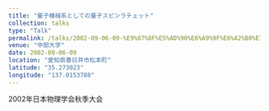 ```yaml
---
title: "量子機械系としての量子スピンラチェット"
collection: talks
type: "Talk"
permalink: /talks/2002-09-06-09-%E9%87%8F%E5%AD%90%E6%A9%9F%E6%A2%B0%E7%B3%BB%E3%81%A8%E3%81%97%E3%81%A6%E3%81%AE%E9%87%8F%E5%AD%90%E3%82%B9%E3%83%94%E3%83%B3%E3%83%A9%E3%83%81%E3%82%A7%E3%83%83%E3%83%88
venue: "中部大学"
date: 2002-09-06-09
location: "愛知県春日井市松本町"
latitude: "35.273023"
longitude: "137.0153788"
---
```


2002年日本物理学会秋季大会
